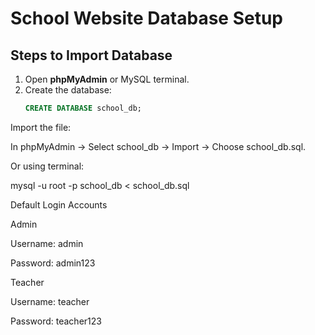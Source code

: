 # School Website Database Setup

## Steps to Import Database

1. Open **phpMyAdmin** or MySQL terminal.
2. Create the database:
   ```sql
   CREATE DATABASE school_db;
Import the file:

In phpMyAdmin → Select school_db → Import → Choose school_db.sql.

Or using terminal:

mysql -u root -p school_db < school_db.sql

Default Login Accounts

Admin

Username: admin

Password: admin123

Teacher

Username: teacher

Password: teacher123